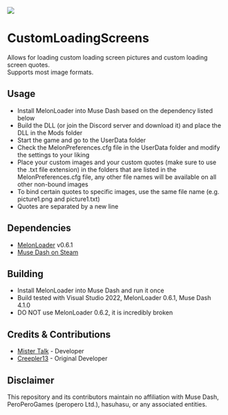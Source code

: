 [![](https://dcbadge.vercel.app/api/server/mdmc)](https://discord.gg/mdmc)
# CustomLoadingScreens
Allows for loading custom loading screen pictures and custom loading screen quotes.  
Supports most image formats.
## Usage
- Install MelonLoader into Muse Dash based on the dependency listed below
- Build the DLL (or join the Discord server and download it) and place the DLL in the Mods folder
- Start the game and go to the UserData folder
- Check the MelonPreferences.cfg file in the UserData folder and modify the settings to your liking
- Place your custom images and your custom quotes (make sure to use the .txt file extension) in the folders that are listed in the MelonPreferences.cfg file, any other file names will be available on all other non-bound images
- To bind certain quotes to specific images, use the same file name (e.g. picture1.png and picture1.txt)
- Quotes are separated by a new line
## Dependencies
- [MelonLoader](https://github.com/LavaGang/MelonLoader/releases) v0.6.1
- [Muse Dash on Steam](https://store.steampowered.com/app/774171/Muse_Dash/)
## Building
- Install MelonLoader into Muse Dash and run it once
- Build tested with Visual Studio 2022, MelonLoader 0.6.1, Muse Dash 4.1.0
- DO NOT use MelonLoader 0.6.2, it is incredibly broken
## Credits & Contributions
- [Mister Talk](https://github.com/SB15-MD) - Developer
- [Creepler13](https://github.com/Creepler13) - Original Developer
## Disclaimer
This repository and its contributors maintain no affiliation with Muse Dash, PeroPeroGames (peropero Ltd.), hasuhasu, or any associated entities.
